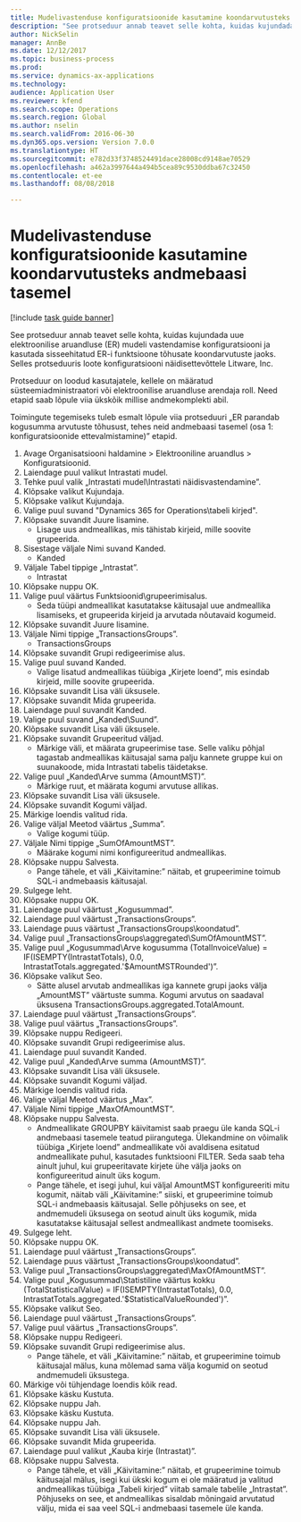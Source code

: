 ```yaml
--- 
title: Mudelivastenduse konfiguratsioonide kasutamine koondarvutusteks andmebaasi tasemel
description: "See protseduur annab teavet selle kohta, kuidas kujundada uue elektroonilise aruandluse (ER) mudeli vastendamise konfiguratsiooni ja kasutada sisseehitatud ER-i funktsioone tõhusate koondarvutuste jaoks."
author: NickSelin
manager: AnnBe
ms.date: 12/12/2017
ms.topic: business-process
ms.prod: 
ms.service: dynamics-ax-applications
ms.technology: 
audience: Application User
ms.reviewer: kfend
ms.search.scope: Operations
ms.search.region: Global
ms.author: nselin
ms.search.validFrom: 2016-06-30
ms.dyn365.ops.version: Version 7.0.0
ms.translationtype: HT
ms.sourcegitcommit: e782d33f3748524491dace28008cd9148ae70529
ms.openlocfilehash: a462a3997644a494b5cea89c9530ddba67c32450
ms.contentlocale: et-ee
ms.lasthandoff: 08/08/2018

---
```

# <a name="use-model-mapping-configurations-for-aggregate-calculations-at-the-database-level"></a>Mudelivastenduse konfiguratsioonide kasutamine koondarvutusteks andmebaasi tasemel

[!include [task guide banner](../../includes/task-guide-banner.md)]

See protseduur annab teavet selle kohta, kuidas kujundada uue elektroonilise aruandluse (ER) mudeli vastendamise konfiguratsiooni ja kasutada sisseehitatud ER-i funktsioone tõhusate koondarvutuste jaoks. Selles protseduuris loote konfiguratsiooni näidisettevõttele Litware, Inc. 

Protseduur on loodud kasutajatele, kellele on määratud süsteemiadministraatori või elektroonilise aruandluse arendaja roll. Need etapid saab lõpule viia ükskõik millise andmekomplekti abil.

 Toimingute tegemiseks tuleb esmalt lõpule viia protseduuri „ER parandab kogusumma arvutuste tõhusust, tehes neid andmebaasi tasemel (osa 1: konfiguratsioonide ettevalmistamine)” etapid.

1. Avage Organisatsiooni haldamine > Elektrooniline aruandlus > Konfiguratsioonid.
2. Laiendage puul valikut Intrastati mudel.
3. Tehke puul valik „Intrastati mudel\Intrastati näidisvastendamine”.
4. Klõpsake valikut Kujundaja.
5. Klõpsake valikut Kujundaja.
6. Valige puul suvand "Dynamics 365 for Operations\tabeli kirjed".
7. Klõpsake suvandit Juure lisamine.
    * Lisage uus andmeallikas, mis tähistab kirjeid, mille soovite grupeerida.  
8. Sisestage väljale Nimi suvand Kanded.
    * Kanded  
9. Väljale Tabel tippige „Intrastat”.
    * Intrastat  
10. Klõpsake nuppu OK.
11. Valige puul väärtus Funktsioonid\grupeerimisalus.
    * Seda tüüpi andmeallikat kasutatakse käitusajal uue andmeallika lisamiseks, et grupeerida kirjeid ja arvutada nõutavaid kogumeid.  
12. Klõpsake suvandit Juure lisamine.
13. Väljale Nimi tippige „TransactionsGroups”.
    * TransactionsGroups  
14. Klõpsake suvandit Grupi redigeerimise alus.
15. Valige puul suvand Kanded.
    * Valige lisatud andmeallikas tüübiga „Kirjete loend”, mis esindab kirjeid, mille soovite grupeerida.  
16. Klõpsake suvandit Lisa väli üksusele.
17. Klõpsake suvandit Mida grupeerida.
18. Laiendage puul suvandit Kanded.
19. Valige puul suvand „Kanded\Suund”.
20. Klõpsake suvandit Lisa väli üksusele.
21. Klõpsake suvandit Grupeeritud väljad.
    * Märkige väli, et määrata grupeerimise tase. Selle valiku põhjal tagastab andmeallikas käitusajal sama palju kannete gruppe kui on suunakoode, mida Intrastati tabelis täidetakse.  
22. Valige puul „Kanded\Arve summa (AmountMST)”.
    * Märkige ruut, et määrata kogumi arvutuse allikas.  
23. Klõpsake suvandit Lisa väli üksusele.
24. Klõpsake suvandit Kogumi väljad.
25. Märkige loendis valitud rida.
26. Valige väljal Meetod väärtus „Summa”.
    * Valige kogumi tüüp.  
27. Väljale Nimi tippige „SumOfAmountMST”.
    * Määrake kogumi nimi konfigureeritud andmeallikas.  
28. Klõpsake nuppu Salvesta.
    * Pange tähele, et väli „Käivitamine:” näitab, et grupeerimine toimub SQL-i andmebaasis käitusajal.  
29. Sulgege leht.
30. Klõpsake nuppu OK.
31. Laiendage puul väärtust „Kogusummad”.
32. Laiendage puul väärtust „TransactionsGroups”.
33. Laiendage puus väärtust „TransactionsGroups\koondatud”.
34. Valige puul „TransactionsGroups\aggregated\SumOfAmountMST”.
35. Valige puul „Kogusummad\Arve kogusumma (TotalInvoiceValue) = IF(ISEMPTY(IntrastatTotals), 0.0, IntrastatTotals.aggregated.'$AmountMSTRounded')”.
36. Klõpsake valikut Seo.
    * Sätte alusel arvutab andmeallikas iga kannete grupi jaoks välja „AmountMST” väärtuste summa. Kogumi arvutus on saadaval üksusena TransactionsGroups.aggregated.TotalAmount.  
37. Laiendage puul väärtust „TransactionsGroups”.
38. Valige puul väärtus „TransactionsGroups”.
39. Klõpsake nuppu Redigeeri.
40. Klõpsake suvandit Grupi redigeerimise alus.
41. Laiendage puul suvandit Kanded.
42. Valige puul „Kanded\Arve summa (AmountMST)”.
43. Klõpsake suvandit Lisa väli üksusele.
44. Klõpsake suvandit Kogumi väljad.
45. Märkige loendis valitud rida.
46. Valige väljal Meetod väärtus „Max”.
47. Väljale Nimi tippige „MaxOfAmountMST”.
48. Klõpsake nuppu Salvesta.
    * Andmeallikate GROUPBY käivitamist saab praegu üle kanda SQL-i andmebaasi tasemele teatud piirangutega. Ülekandmine on võimalik tüübiga „Kirjete loend” andmeallikate või avaldisena esitatud andmeallikate puhul, kasutades funktsiooni FILTER. Seda saab teha ainult juhul, kui grupeeritavate kirjete ühe välja jaoks on konfigureeritud ainult üks kogum.  
    * Pange tähele, et isegi juhul, kui väljal AmountMST konfigureeriti mitu kogumit, näitab väli „Käivitamine:” siiski, et grupeerimine toimub SQL-i andmebaasis käitusajal. Selle põhjuseks on see, et andmemudeli üksusega on seotud ainult üks kogumik, mida kasutatakse käitusajal sellest andmeallikast andmete toomiseks.  
49. Sulgege leht.
50. Klõpsake nuppu OK.
51. Laiendage puul väärtust „TransactionsGroups”.
52. Laiendage puus väärtust „TransactionsGroups\koondatud”.
53. Valige puul „TransactionsGroups\aggregated\MaxOfAmountMST”.
54. Valige puul „Kogusummad\Statistiline väärtus kokku (TotalStatisticalValue) = IF(ISEMPTY(IntrastatTotals), 0.0, IntrastatTotals.aggregated.'$StatisticalValueRounded')”.
55. Klõpsake valikut Seo.
56. Laiendage puul väärtust „TransactionsGroups”.
57. Valige puul väärtus „TransactionsGroups”.
58. Klõpsake nuppu Redigeeri.
59. Klõpsake suvandit Grupi redigeerimise alus.
    * Pange tähele, et väli „Käivitamine:” näitab, et grupeerimine toimub käitusajal mälus, kuna mõlemad sama välja kogumid on seotud andmemudeli üksustega.   
60. Märkige või tühjendage loendis kõik read.
61. Klõpsake käsku Kustuta.
62. Klõpsake nuppu Jah.
63. Klõpsake käsku Kustuta.
64. Klõpsake nuppu Jah.
65. Klõpsake suvandit Lisa väli üksusele.
66. Klõpsake suvandit Mida grupeerida.
67. Laiendage puul valikut „Kauba kirje (Intrastat)”.
68. Klõpsake nuppu Salvesta.
    * Pange tähele, et väli „Käivitamine:” näitab, et grupeerimine toimub käitusajal mälus, isegi kui ükski kogum ei ole määratud ja valitud andmeallikas tüübiga „Tabeli kirjed” viitab samale tabelile „Intrastat”. Põhjuseks on see, et andmeallikas sisaldab mõningaid arvutatud välju, mida ei saa veel SQL-i andmebaasi tasemele üle kanda.  


